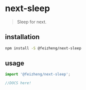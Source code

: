 # next-sleep
> Sleep for next.

## installation
```bash
npm install -S @feizheng/next-sleep
```

## usage
```js
import '@feizheng/next-sleep';

//DOCS here!
```
